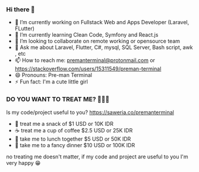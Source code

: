 ### Hi there 👋

- 🔭 I’m currently working on Fullstack Web and Apps Developer (Laravel, FLutter)
- 🌱 I’m currently learning Clean Code, Symfony and React.js
- 👯 I’m looking to collaborate on remote working or opensource team
- 💬 Ask me about Laravel, Flutter, C#, mysql, SQL Server, Bash script, awk , etc
- 📫 How to reach me: premanterminal@protonmail.com or https://stackoverflow.com/users/15311549/preman-terminal
- 😄 Pronouns: Pre-man Terminal
- ⚡ Fun fact: I'm a cute little girl

### DO YOU WANT TO TREAT ME? 🌟🌟🌟
Is my code/project useful to you?
https://saweria.co/premanterminal
- 🍡 treat me a snack of $1 USD or 10K IDR
- ☕ treat me a cup of coffee $2.5 USD or 25K IDR
- 🍜 take me to lunch together $5 USD or 50K IDR
- 🍱 take me to a fancy dinner $10 USD or 100K IDR 

no treating me doesn't matter, if my code and project are useful to you I'm very happy 😁
